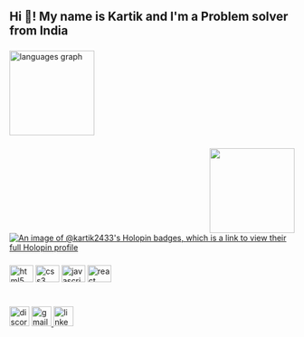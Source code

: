 <h2 align="left">Hi 👋! My name is Kartik and I'm a Problem solver from India</h2>

###

  <img src="https://github-readme-stats.vercel.app/api/top-langs?locale=en&hide_title=false&layout=compact&card_width=320&langs_count=5&theme=dracula&hide_border=false&username=kartik2433" height="150" alt="languages graph"  />
</div>

###

<img align="right" height="150" src="https://media.tenor.com/flflC6GFzO8AAAAM/sultan-alrefaei-programmer.gif"  />

###
[![An image of @kartik2433's Holopin badges, which is a link to view their full Holopin profile](https://holopin.me/kartik2433)](https://holopin.io/@kartik2433)
###

<div align="left">
  <img src="https://cdn.jsdelivr.net/gh/devicons/devicon/icons/html5/html5-original.svg" height="30" width="42" alt="html5 logo"  />
  <img src="https://cdn.jsdelivr.net/gh/devicons/devicon/icons/css3/css3-original.svg" height="30" width="42" alt="css3 logo"  />
  <img src="https://cdn.jsdelivr.net/gh/devicons/devicon/icons/javascript/javascript-original.svg" height="30" width="42" alt="javascript logo"  />
<!--   <img src="https://cdn.jsdelivr.net/gh/devicons/devicon/icons/typescript/typescript-plain.svg" height="30" width="42" alt="typescript logo"  /> -->
  <img src="https://cdn.jsdelivr.net/gh/devicons/devicon/icons/react/react-original.svg" height="30" width="42" alt="react logo"  />
<!--   <img src="https://cdn.jsdelivr.net/gh/devicons/devicon/icons/python/python-original.svg" height="30" width="42" alt="python logo"  />
  <img src="https://cdn.jsdelivr.net/gh/devicons/devicon/icons/csharp/csharp-original.svg" height="30" width="42" alt="csharp logo"  /> -->
</div>

###

<br clear="both">

<div align="left">
  <img src="https://img.shields.io/static/v1?message=Discord&logo=discord&label=&color=7289DA&logoColor=white&labelColor=&style=for-the-badge" height="35" alt="discord logo"  />
  <a href="Bhatiyakartik18@gmail.com" target="_blank">
    <img src="https://img.shields.io/static/v1?message=Gmail&logo=gmail&label=&color=D14836&logoColor=white&labelColor=&style=for-the-badge" height="35" alt="gmail logo"  />
  </a>
  <a href="https://www.linkedin.com/in/kartik-bhatiya-277a4b243/" target="_blank">
    <img src="https://img.shields.io/static/v1?message=LinkedIn&logo=linkedin&label=&color=0077B5&logoColor=white&labelColor=&style=for-the-badge" height="35" alt="linkedin logo"  />
  </a>
</div>


